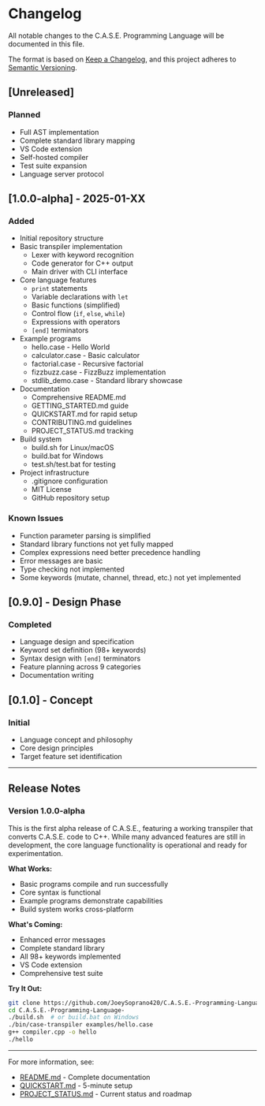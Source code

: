 # Changelog

All notable changes to the C.A.S.E. Programming Language will be documented in this file.

The format is based on [Keep a Changelog](https://keepachangelog.com/en/1.0.0/),
and this project adheres to [Semantic Versioning](https://semver.org/spec/v2.0.0.html).

## [Unreleased]

### Planned
- Full AST implementation
- Complete standard library mapping
- VS Code extension
- Self-hosted compiler
- Test suite expansion
- Language server protocol

## [1.0.0-alpha] - 2025-01-XX

### Added
- Initial repository structure
- Basic transpiler implementation
  - Lexer with keyword recognition
  - Code generator for C++ output
  - Main driver with CLI interface
- Core language features
  - `print` statements
  - Variable declarations with `let`
  - Basic functions (simplified)
  - Control flow (`if`, `else`, `while`)
  - Expressions with operators
  - `[end]` terminators
- Example programs
  - hello.case - Hello World
  - calculator.case - Basic calculator
  - factorial.case - Recursive factorial
  - fizzbuzz.case - FizzBuzz implementation
  - stdlib_demo.case - Standard library showcase
- Documentation
  - Comprehensive README.md
  - GETTING_STARTED.md guide
  - QUICKSTART.md for rapid setup
  - CONTRIBUTING.md guidelines
  - PROJECT_STATUS.md tracking
- Build system
  - build.sh for Linux/macOS
  - build.bat for Windows
  - test.sh/test.bat for testing
- Project infrastructure
  - .gitignore configuration
  - MIT License
  - GitHub repository setup

### Known Issues
- Function parameter parsing is simplified
- Standard library functions not yet fully mapped
- Complex expressions need better precedence handling
- Error messages are basic
- Type checking not implemented
- Some keywords (mutate, channel, thread, etc.) not yet implemented

## [0.9.0] - Design Phase

### Completed
- Language design and specification
- Keyword set definition (98+ keywords)
- Syntax design with `[end]` terminators
- Feature planning across 9 categories
- Documentation writing

## [0.1.0] - Concept

### Initial
- Language concept and philosophy
- Core design principles
- Target feature set identification

---

## Release Notes

### Version 1.0.0-alpha

This is the first alpha release of C.A.S.E., featuring a working transpiler that converts C.A.S.E. code to C++. While many advanced features are still in development, the core language functionality is operational and ready for experimentation.

**What Works:**
- Basic programs compile and run successfully
- Core syntax is functional
- Example programs demonstrate capabilities
- Build system works cross-platform

**What's Coming:**
- Enhanced error messages
- Complete standard library
- All 98+ keywords implemented
- VS Code extension
- Comprehensive test suite

**Try It Out:**
```bash
git clone https://github.com/JoeySoprano420/C.A.S.E.-Programming-Language-.git
cd C.A.S.E.-Programming-Language-
./build.sh  # or build.bat on Windows
./bin/case-transpiler examples/hello.case
g++ compiler.cpp -o hello
./hello
```

---

For more information, see:
- [README.md](README.md) - Complete documentation
- [QUICKSTART.md](QUICKSTART.md) - 5-minute setup
- [PROJECT_STATUS.md](PROJECT_STATUS.md) - Current status and roadmap

